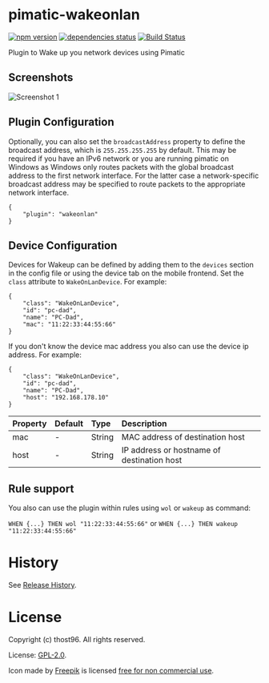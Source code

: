# pimatic-wakeonlan

[![npm version](https://badge.fury.io/js/pimatic-wakeonlan.svg)](http://badge.fury.io/js/pimatic-wakeonlan)
[![dependencies status](https://david-dm.org/thost96/pimatic-wakeonlan/status.svg)](https://david-dm.org/thost96/pimatic-wakeonlan)
[![Build Status](https://travis-ci.org/thost96/pimatic-wakeonlan.svg?branch=master)](https://travis-ci.org/thost96/pimatic-wakeonlan)

Plugin to Wake up you network devices using Pimatic

## Screenshots

![Screenshot 1](https://raw.githubusercontent.com/thost96/pimatic-wakeonlan/master/assets/screenshot.png)

## Plugin Configuration

Optionally, you can also set the `broadcastAddress` property to define the broadcast address, which is `255.255.255.255` by default. 
This may be required if you have an IPv6 network or you are running pimatic on Windows as Windows only routes packets with the global broadcast address to the first network interface. For the latter case a network-specific broadcast address may be specified to route packets to the appropriate network interface.

	{ 
   		"plugin": "wakeonlan"
	}


## Device Configuration

Devices for Wakeup can be defined by adding them to the `devices` section in the config file or using the device tab on the mobile frontend. Set the `class` attribute to `WakeOnLanDevice`. For example:

	{
  		"class": "WakeOnLanDevice",
  		"id": "pc-dad",
  		"name": "PC-Dad",
		"mac": "11:22:33:44:55:66"
	}

If you don't know the device mac address you also can use the device ip address. For example:

	{
  		"class": "WakeOnLanDevice",
  		"id": "pc-dad",
  		"name": "PC-Dad",
  		"host": "192.168.178.10"
	}

| Property          | Default  | Type    | Description                                 |
|:------------------|:---------|:--------|:--------------------------------------------|
| mac              	| -        | String  | MAC address of destination host|
| host 				| - 	   | String  | IP address or hostname of destination host|


## Rule support
You also can use the plugin within rules using `wol` or `wakeup` as command:

`WHEN {...} THEN wol "11:22:33:44:55:66"` or
`WHEN {...} THEN wakeup "11:22:33:44:55:66"` 

# History

See [Release History](https://github.com/thost96/pimatic-wakeonlan/blob/master/HISTORY.md).

# License 

Copyright (c) thost96. All rights reserved.

License: [GPL-2.0](https://github.com/thost96/pimatic-wakeonlan/blob/master/LICENSE).

Icon made by <a href="http://www.freepik.com" title="Freepik">Freepik</a> is licensed <a href="https://www.iconfinder.com/icons/99841/lan_icon" title="free for non commercial use">free for non commercial use</a>.